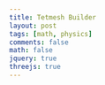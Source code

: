 ```yaml
---
title: Tetmesh Builder
layout: post
tags: [math, physics]
comments: false
math: false
jquery: true
threejs: true
---
```


<style>
div.container-3js canvas {
    background-color: #000;
    width: 100%;
    height: 100%;
    padding: 0;
    margin: 0;
    position: static;
}

div.centered {
    text-align: center;
}

</style>

<div class="container-3js" id="{{ page.title | slugify }}-tetmesh" style="height:300px;"></div>

<script type="text/javascript">

//
// Data Structures
//

class Tetmesh {
    constructor() {
        this.vertices = [];
        this.tetrahedra = [];
    }

    add_tet(tet) {

        var tris = [
            [0, 3, 1, 2], // The last element in each triangle array is
            [0, 1, 2, 3], // the index of the EXCLUDED point!
            [0, 2, 3, 1],
            [1, 3, 2, 0]
        ];

        for (var i = 0; i < 4; ++i) {

            // Get the normal of this triangle, and project the excluded
            // point onto it. If they have a positive projection, then the
            // face is inverted. We can fix this by swapping any two points
            // in the tetrahedron that are included in this face.
            var tri = tris[i];
            console.log(tri);
            console.log(this.vertices);
            console.log(this.vertices[tri[0]]);
            var a = this.vertices[tri[0]];
            var b = this.vertices[tri[1]];
            var c = this.vertices[tri[2]];
            var d = this.vertices[tri[3]];
            var ab = b - a;
            var ac = c - a;
            var ad = d - a;
            var n = new THREE.Vector3();
            n.crossVectors(ac, ab);
            if (n.dot(ad) > 0) {
                var tmp = tet[tri[0]];
                tet[tri[0]] = tet[tri[1]];
                tet[tri[1]] = tmp;
            }
        }

        this.tetrahedra.push(tet);
    }

    randomize() {

        // Add some verts
        for (var i = 0; i < 20; ++i) {
            var vert = [];
            for (var j = 0; j < 3; ++j) {
                vert.push(-15 + Math.floor(Math.random() * Math.floor(30)));
            }
            this.vertices.push(vert);
        }

        // Add a couple tets
        this.add_tet([ 0, 1, 2, 3 ]);
        //this.tetrahedra.push([0, 1, 2, 3]);
        /*
        {
            vert = this.vertices[3];
            var a = new THREE.Vector3(vert[0], vert[1], vert[2]);
            vert = this.vertices[1];
            var b = new THREE.Vector3(vert[0], vert[1], vert[2]);
            vert = this.vertices[2];
            var c = new THREE.Vector3(vert[0], vert[1], vert[2]);
            vert = this.vertices[0];
            var d = new THREE.Vector3(vert[0], vert[1], vert[2]);
            var vect = new THREE.Vector3(vert[0], vert[1], vert[2]);
            var ba = a - b;
            var bc = c - b;
            var n = ba.cross(bc);
            var side = n.dot(d - a) > 0;
            for (var i = 1; i < this.vertices.length; ++i) {
                vert = this.vertices[i];
                var this_side = n.dot(vert - a) > 0;
                if (side != this_side) {
                    this.vertices.push(vert);
                    break;
                }
            }
        }
        */
    }
}

//
// Actors
//

class Actor {
    update() {}
}

var actors = [];

class SceneActor extends Actor {
    constructor(container, height=5) {
        super();
        this.container = container;
        var containerWidth = container.width();
        var containerHeight = container.height();
        this.aspect = containerWidth / containerHeight;
        this.cameraHeight = height;
        this.cameraHeightTarget = height;
        this.scene = new THREE.Scene();
        this.camera = new THREE.OrthographicCamera( -height*this.aspect, height*this.aspect, -height, height, 1, 1000);
        this.renderer = new THREE.WebGLRenderer({ antialias: true });
        this.renderer.setSize( containerWidth, containerHeight );
        this.renderer.setClearColor(0xFCFAF7, 1);
        this.camera.position.z = 50;
        container.get(0).appendChild( this.renderer.domElement );
    }

    update() {
        this.cameraHeight += (this.cameraHeightTarget - this.cameraHeight) * 0.1;
        this.camera.left = -this.cameraHeight * this.aspect;
        this.camera.right = this.cameraHeight * this.aspect;
        this.camera.top = -this.cameraHeight;
        this.camera.bottom = this.cameraHeight;
        this.camera.updateProjectionMatrix();
        this.renderer.render( this.scene, this.camera );
    }
}

var pointGeometry = new THREE.SphereGeometry( .5, 32, 32 );
var pointMaterial = new THREE.MeshBasicMaterial({ color: 0xff0000 });
var tetMaterial = new THREE.MeshNormalMaterial();//{ side: THREE.DoubleSide });

class TetmeshActor extends Actor {
    constructor(scene, tetmesh) {
        super();
        this.scene = scene;
        this.tetmesh = tetmesh;
        this.set_tetmesh(tetmesh);
        this.mouseInteraction = false;
        this.obj;
    }

    set_tetmesh(tetmesh) {
        this.tetmesh = tetmesh;
        this.obj = new THREE.Object3D();

        // Delete existing point data
        if (this.points_obj != null) {
            this.scene.remove(this.points_obj);
        }

        if (this.tets_obj != null) {
            this.scene.remove(this.tets_obj);
        }

        // Add new points
        {
            var points_obj = new THREE.Object3D();
            for (var i = 0; i < tetmesh.vertices.length; ++i) {
                var vert = tetmesh.vertices[i];
                var mesh = new THREE.Mesh(pointGeometry, pointMaterial);
                mesh.position.set(vert[0], vert[1], vert[2]);
                points_obj.add(mesh);
            }
            this.obj.add(points_obj);
        }

        // Add new tets
        {
            var tetGeo = new THREE.Geometry();
            for (var i = 0; i < tetmesh.vertices.length; ++i) {
                var vert = tetmesh.vertices[i];
                var vect = new THREE.Vector3(vert[0], vert[1], vert[2]);
                tetGeo.vertices.push(vect);
                console.log(vect);
            }
            for (var i = 0; i < tetmesh.tetrahedra.length; ++i) {
                var tet = tetmesh.tetrahedra[i];
                console.log(tet);
                tetGeo.faces.push(new THREE.Face3(tet[0], tet[3], tet[1]));
                tetGeo.faces.push(new THREE.Face3(tet[0], tet[1], tet[2]));
                tetGeo.faces.push(new THREE.Face3(tet[0], tet[2], tet[3]));
                tetGeo.faces.push(new THREE.Face3(tet[1], tet[3], tet[2]));
            }
            tetGeo.computeBoundingSphere();
            tetGeo.computeFaceNormals();
            var mesh = new THREE.Mesh(tetGeo, tetMaterial);
            this.obj.add(mesh);
        }

        this.scene.add(this.obj);
    }

    update() {
        var multiplier = this.mouseInteraction ? 0.1 : 1.0;
        this.obj.rotation.x += 0.01 * multiplier;
        this.obj.rotation.y += 0.005 * multiplier;
        this.obj.rotation.z += 0.001 * multiplier;
    }
}

//
// Global Data (shhh! don't tell anyone)
//

// Scene references
var tetmeshScene;

//
// Interaction callbacks
//

$(document).ready(function() {

    //
    // Set up scenes
    //

    {
        var container = $("#{{ page.title | slugify }}-tetmesh");
        tetmeshScene = new SceneActor(container, 20);
        actors.push(tetmeshScene);
        var tetmesh = new Tetmesh();
        tetmesh.randomize();
        var tetmeshActor = new TetmeshActor(tetmeshScene.scene, tetmesh);
        actors.push(tetmeshActor);
        container.mouseenter(function() { tetmeshActor.mouseInteraction = true; });
        container.mouseleave(function() { tetmeshActor.mouseInteraction = false; });
    }

    //
    // Loop
    //

    var update = function () {
        requestAnimationFrame( update );
        for (var i = 0, len = actors.length; i < len; ++i) {
            actors[i].update();
        }
    };

    update();
});
</script>
